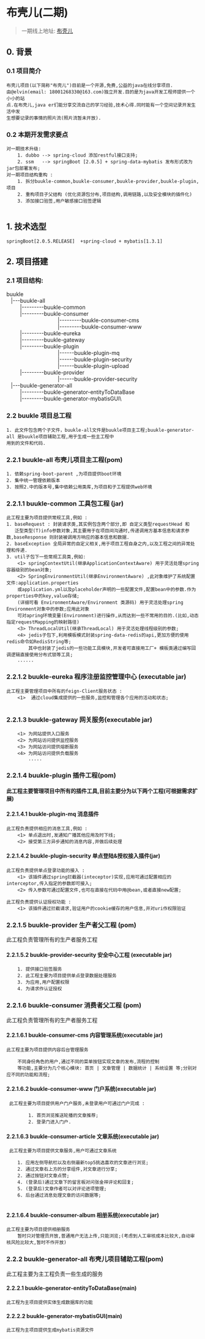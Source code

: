 # 布壳儿(二期)
>一期线上地址: [布壳儿](http://www.buukle.top/)
## 0. 背景
### 0.1 项目简介
````
布壳儿项目(以下简称"布壳儿")目前是一个开源,免费,公益的java在线分享项目.
由@elvin(email: 18001268330@163.com)独立开发.目的是为java开发工程师提供一个小小的站
点.在布壳儿,java er们能分享交流自己的学习经验,技术心得.同时能有一个空间记录开发生活中发
生想要记录的事情的照片流(照片流暂未开放).

````
### 0.2 本期开发需求要点 
````
对一期技术升级:
    1. dubbo --> spring-cloud 添加restful接口支持;
    2. ssm   --> springBoot [2.0.5] + spring-data-mybatis 发布形式改为jar包部署发布;
对一期项目结构重构 : 
    1. 拆分buukle-common,buukle-consumer,buukle-provider,buukle-plugin,项目
    2. 重构项目子父结构 (优化资源包分布,项目结构,调用链路,以及安全模块的插件化)
    3. 添加接口验签,用户敏感接口验签逻辑
    
````

## 1. 技术选型
````
springBoot[2.0.5.RELEASE]  +spring-cloud + mybatis[1.3.1] 

````
## 2. 项目搭建
### 2.1 项目结构:
buukle\
&nbsp;&nbsp;&nbsp;|---buukle-all\
&nbsp;&nbsp;&nbsp;&nbsp;&nbsp;&nbsp;&nbsp;&nbsp;&nbsp;|---------buukle-common\
&nbsp;&nbsp;&nbsp;&nbsp;&nbsp;&nbsp;&nbsp;&nbsp;&nbsp;|---------buukle-consumer\
&nbsp;&nbsp;&nbsp;&nbsp;&nbsp;&nbsp;&nbsp;&nbsp;&nbsp;&nbsp;
&nbsp;&nbsp;&nbsp;&nbsp;&nbsp;&nbsp;&nbsp;&nbsp;&nbsp;&nbsp;
&nbsp;&nbsp;&nbsp;&nbsp;&nbsp;&nbsp;&nbsp;&nbsp;&nbsp;&nbsp;&nbsp;&nbsp;|---------buukle-consumer-cms\
&nbsp;&nbsp;&nbsp;&nbsp;&nbsp;&nbsp;&nbsp;&nbsp;&nbsp;&nbsp;
&nbsp;&nbsp;&nbsp;&nbsp;&nbsp;&nbsp;&nbsp;&nbsp;&nbsp;&nbsp;
&nbsp;&nbsp;&nbsp;&nbsp;&nbsp;&nbsp;&nbsp;&nbsp;&nbsp;&nbsp;&nbsp;&nbsp;|---------buukle-consumer-www\
&nbsp;&nbsp;&nbsp;&nbsp;&nbsp;&nbsp;&nbsp;&nbsp;&nbsp;|---------buukle-eureka\
&nbsp;&nbsp;&nbsp;&nbsp;&nbsp;&nbsp;&nbsp;&nbsp;&nbsp;|---------buukle-gateway\
&nbsp;&nbsp;&nbsp;&nbsp;&nbsp;&nbsp;&nbsp;&nbsp;&nbsp;|---------buukle-plugin\
&nbsp;&nbsp;&nbsp;&nbsp;&nbsp;&nbsp;&nbsp;&nbsp;&nbsp;&nbsp;
&nbsp;&nbsp;&nbsp;&nbsp;&nbsp;&nbsp;&nbsp;&nbsp;&nbsp;&nbsp;
&nbsp;&nbsp;&nbsp;&nbsp;&nbsp;&nbsp;&nbsp;&nbsp;&nbsp;&nbsp;&nbsp;&nbsp;|------buukle-plugin-mq\
&nbsp;&nbsp;&nbsp;&nbsp;&nbsp;&nbsp;&nbsp;&nbsp;&nbsp;&nbsp;
&nbsp;&nbsp;&nbsp;&nbsp;&nbsp;&nbsp;&nbsp;&nbsp;&nbsp;&nbsp;
&nbsp;&nbsp;&nbsp;&nbsp;&nbsp;&nbsp;&nbsp;&nbsp;&nbsp;&nbsp;&nbsp;&nbsp;|------buukle-plugin-security\
&nbsp;&nbsp;&nbsp;&nbsp;&nbsp;&nbsp;&nbsp;&nbsp;&nbsp;&nbsp;
&nbsp;&nbsp;&nbsp;&nbsp;&nbsp;&nbsp;&nbsp;&nbsp;&nbsp;&nbsp;
&nbsp;&nbsp;&nbsp;&nbsp;&nbsp;&nbsp;&nbsp;&nbsp;&nbsp;&nbsp;&nbsp;&nbsp;|------buukle-plugin-upload\
&nbsp;&nbsp;&nbsp;&nbsp;&nbsp;&nbsp;&nbsp;&nbsp;&nbsp;|---------buukle-provider\
&nbsp;&nbsp;&nbsp;&nbsp;&nbsp;&nbsp;&nbsp;&nbsp;&nbsp;&nbsp;
&nbsp;&nbsp;&nbsp;&nbsp;&nbsp;&nbsp;&nbsp;&nbsp;&nbsp;&nbsp;
&nbsp;&nbsp;&nbsp;&nbsp;&nbsp;&nbsp;&nbsp;&nbsp;&nbsp;&nbsp;&nbsp;&nbsp;|------buukle-provider-security\
&nbsp;&nbsp;&nbsp;|---buukle-generator-all\
&nbsp;&nbsp;&nbsp;&nbsp;&nbsp;&nbsp;&nbsp;&nbsp;&nbsp;|---------buukle-generator-entityToDataBase\
&nbsp;&nbsp;&nbsp;&nbsp;&nbsp;&nbsp;&nbsp;&nbsp;&nbsp;|---------buukle-generator-mybatisGUI\


### 2.2 buukle 项目总工程
````
1. 此文件包含两个子文件，buukle-all文件是buukle项目主工程;buukle-generator-all 是buukle项目辅助工程,用于生成一些主工程中
用到的文件和代码.

````
### 2.2.1 buukle-all 布壳儿项目主工程(pom)
````
1. 依赖spring-boot-parent ,为项目提供boot环境
2. 集中统一管理依赖版本
3. 按照2.中的版本号,集中依赖公用类库,为项目和子工程提供web环境

````
### 2.2.1.1 buukle-common 工具包工程 (jar)
````
此工程主要为项目提供常规工具,例如 : 
1. baseRequest : 封装请求类,其实例包含两个部分,即 自定义类型requestHead 和 
   泛型类型(T)info参数对象,其主要用于在项目间沟通时,传递调用方基本信息和请求参数,baseResponse 则封装被调用方响应的基本信息和数据.
2. baseException 全局异常的自定义相关,用于项目工程自身之内,以及工程之间的异常处理和传递.
3. util子包下一些常规工具类,例如:
    <1> springContextUtil(继承ApplicationContextAware) 用于灵活处理spring容器级别的bean对象;
    <2> SpringEnvironmentUtil(继承EnvironmentAware) ,此对象维护了系统配置文件:application.properties
    或application.yml以及placeholder声明的一些配置文件,配置bean中的参数.作为properties中的key,value存储;
    (详细可看 EnvironmentAware/Environment 类源码) 用于灵活处理spring Environment对象中的参数;应用此对象
    可对apring环境变量(Environment)进行操作,从而达到一些不常用的目的.(比如,动态指定requestMapping的映射路径)
    <3> ThreadLocalUtil(继承ThreadLocal) 用于灵活处理线程级别的参数;
    <4> jedis子包下,利用模板模式封装spring-data-redis的api,更加方便的使用redis命令如RedisString等;
        其中也封装了jedis的一些功能工具模块,开发者可直接用工厂+ 模板类通过编写回调逻辑直接使用分布式锁等工具;
    ......
````
### 2.2.1.2 buukle-eureka 程序注册监控管理中心 (executable jar)

````
此工程主要管理项目中所有的feign-Client服务状态 : 
    <1>  通过cloud集成提供的一些服务,监控和管理各个应用的活动和状态;
        
````
### 2.2.1.3 buukle-gateway 网关服务(executable jar)

````
    <1> 为网站提供入口服务
    <2> 为网站访问提供监控服务
    <3> 为网站访问提供熔断服务
    <4> 为网站访问提供负载服务
        .....
````
### 2.2.1.4 buukle-plugin 插件工程(pom)

#### 此工程主要管理项目中所有的插件工具,目前主要分为以下两个工程(可根据需求扩展)
#### 2.2.1.4.1 buukle-plugin-mq 消息插件

````
此工程负责提供相应的消息工具,例如 :
    <1> 单点退出时,发通知广播其他应用及时下线;
    <2> 接受第三方异步通知的消息内容,并做后续处理
````
#### 2.2.1.4.2 buukle-plugin-security 单点登陆&授权接入插件(jar)
````
此工程负责提供单点登录功能的接入 :
    <1> 该插件通过spring拦截器(inteceptor)实现,应用可通过配置相应的interceptor,传入指定的参数即可接入;
    <2> 传入参数可通过配置文件,也可在直接在代码中用@bean,或者直接new配置;

此工程负责提供认证授权功能 :
    <1> 该插件通过拦截请求,验证用户的cookie缓存的用户信息,并对uri作权限验证 
````
### 2.2.1.5 buukle-provider 生产者父工程 (pom)

此工程负责管理所有的生产者服务工程

#### 2.2.1.5.2 buukle-provider-security 安全中心工程 (executable jar)
````
    1. 提供接口验签服务
    2. 此工程主要为项目提供单点登录数据处理服务
    3. 为应用,用户配置权限
    4. 为请求作认证授权
````

### 2.2.1.6 buukle-consumer 消费者父工程 (pom)

此工程负责管理所有的生产者服务工程

#### 2.2.1.6.1 buukle-consumer-cms 内容管理系统(executable jar)
````
此工程主要为项目提供内容后台管理服务

    不同身份角色的用户,通过不同的菜单按钮实现文章的发布,流程的控制
    等功能,主要分为几个核心模块: 首页 | 文章管理 | 数据统计 | 系统设置 等;分别对应不同的功能和流程;
````
#### 2.2.1.6.2 buukle-consumer-www 门户系统(executable jar)
````
 此工程主要为项目提供用户门户服务,未登录用户可通过门户完成 :
        
        1. 首页浏览推送轮播的文章推荐;
        2. 登录门进入门户.
````
#### 2.2.1.6.3 buukle-consumer-article 文章系统(executable jar)
````
 此工程主要为项目提供文章服务,用户可通过文章系统
 
    1. 应用左侧导航栏以及右侧最新top5挑选喜欢的文章进行浏览;
    2. 通过文章右上方的分享组件,对文章进行分享;
    2. 通过按钮对文章点赞;
    4. (登录后)通过文章下的留言板对问张金祥评论和回复;
    5. (登录后)文章作者可以对评论进项管理;
    6. 后台通过消息处理文章的访问数据等;
     
````
#### 2.2.1.6.4 buukle-consumer-album 相册系统(executable jar)
````
此工程主要为项目提供相册服务
    暂时只对管理员开放,普通用户无法上传,只能浏览;(考虑到人工审核成本比较大,自动审核风险比较大,暂时不作开放)
````
### 2.2.2 buukle-generator-all 布壳儿项目辅助工程(pom)

此工程主要为主工程负责一些生成的服务

#### 2.2.2.1 buukle-generator-entityToDataBase(main)
````
此工程为主项目提供实体生成数据库的功能
````
#### 2.2.2.2 buukle-generator-mybatisGUI(main)
````    
此工程为主项目提供生成mybatis资源文件
````
